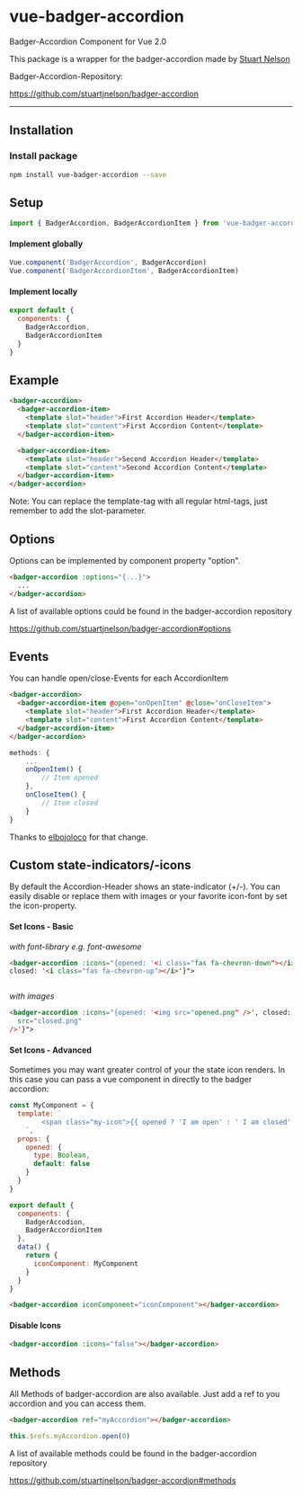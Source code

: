 # vue-badger-accordion

Badger-Accordion Component for Vue 2.0

This package is a wrapper for the badger-accordion made by [Stuart Nelson](https://github.com/stuartjnelson)

Badger-Accordion-Repository:

https://github.com/stuartjnelson/badger-accordion

---

## Installation

### Install package

```bash
npm install vue-badger-accordion --save
```

## Setup

```javascript
import { BadgerAccordion, BadgerAccordionItem } from 'vue-badger-accordion'
```

#### Implement globally

```javascript
Vue.component('BadgerAccordion', BadgerAccordion)
Vue.component('BadgerAccordionItem', BadgerAccordionItem)
```

#### Implement locally

```javascript
export default {
  components: {
    BadgerAccordion,
    BadgerAccordionItem
  }
}
```

## Example

```html
<badger-accordion>
  <badger-accordion-item>
    <template slot="header">First Accordion Header</template>
    <template slot="content">First Accordion Content</template>
  </badger-accordion-item>

  <badger-accordion-item>
    <template slot="header">Second Accordion Header</template>
    <template slot="content">Second Accordion Content</template>
  </badger-accordion-item>
</badger-accordion>
```

Note: You can replace the template-tag with all regular html-tags, just remember to add the slot-parameter.

## Options

Options can be implemented by component property "option".

```html
<badger-accordion :options="{...}">
  ...
</badger-accordion>
```

A list of available options could be found in the badger-accordion repository

https://github.com/stuartjnelson/badger-accordion#options

## Events

You can handle open/close-Events for each AccordionItem

```html
<badger-accordion>
  <badger-accordion-item @open="onOpenItem" @close="onCloseItem">
    <template slot="header">First Accordion Header</template>
    <template slot="content">First Accordion Content</template>
  </badger-accordion-item>
</badger-accordion>
```

```javascript
methods: {
    ...
    onOpenItem() {
        // Item opened
    },
    onCloseItem() {
        // Item closed
    }
}
```

Thanks to [elbojoloco](https://github.com/elbojoloco) for that change.

## Custom state-indicators/-icons

By default the Accordion-Header shows an state-indicator (+/-).
You can easily disable or replace them with images or your favorite icon-font by set the icon-property.

#### Set Icons - Basic

_with font-library e.g. font-awesome_

```html
<badger-accordion :icons="{opened: '<i class="fas fa-chevron-down"></i>',
closed: '<i class="fas fa-chevron-up"></i>'}">
```

```html

```

_with images_

```html
<badger-accordion :icons="{opened: '<img src="opened.png" />', closed: '<img
  src="closed.png"
/>'}">
```

#### Set Icons - Advanced

Sometimes you may want greater control of your the state icon renders. In this case you can pass a vue component in directly to the badger accordion:

```js
const MyComponent = {
  template: `
        <span class="my-icon">{{ opened ? 'I am open' : ' I am closed' }}</span>
    `,
  props: {
    opened: {
      type: Boolean,
      default: false
    }
  }
}

export default {
  components: {
    BadgerAccodion,
    BadgerAccordionItem
  },
  data() {
    return {
      iconComponent: MyComponent
    }
  }
}
```

```html
<badger-accordion iconComponent="iconComponent"></badger-accordion>
```

#### Disable Icons

```html
<badger-accordion :icons="false"></badger-accordion>
```

## Methods

All Methods of badger-accordion are also available. Just add a ref to you accordion and you can access them.

```html
<badger-accordion ref="myAccordion"></badger-accordion>
```

```javascript
this.$refs.myAccordion.open(0)
```

A list of available methods could be found in the badger-accordion repository

https://github.com/stuartjnelson/badger-accordion#methods

